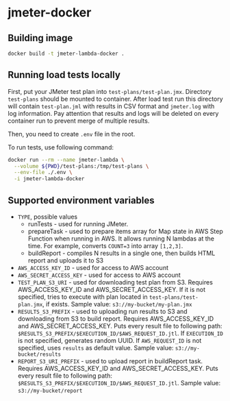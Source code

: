 # jmeter-docker

## Building image

```bash
docker build -t jmeter-lambda-docker .
```

## Running load tests locally

First, put your JMeter test plan into `test-plans/test-plan.jmx`.
Directory `test-plans` should be mounted to container.
After load test run this directory will contain `test-plan.jml` with results in CSV format
and `jmeter.log` with log information.
Pay attention that results and logs will be deleted on every container run to prevent merge of multiple results.

Then, you need to create `.env` file in the root.

To run tests, use following command:

```bash
docker run --rm --name jmeter-lambda \
  --volume ${PWD}/test-plans:/tmp/test-plans \
  --env-file ./.env \
  -i jmeter-lambda-docker
```

## Supported environment variables

- `TYPE`, possible values
  - runTests - used for running JMeter.
  - prepareTask - used to prepare items array for Map state in AWS Step Function when running in AWS.
It allows running N lambdas at the time.
For example, converts `COUNT=3` into array `[1,2,3]`.
  - buildReport - compiles N results in a single one, then builds HTML report and uploads it to S3
- `AWS_ACCESS_KEY_ID` - used for access to AWS account
- `AWS_SECRET_ACCESS_KEY` - used for access to AWS account
- `TEST_PLAN_S3_URI` - used for downloading test plan from S3.
Requires AWS_ACCESS_KEY_ID and AWS_SECRET_ACCESS_KEY.
If it is not specified, tries to execute with plan located in `test-plans/test-plan.jmx`, if exists.
Sample value: `s3://my-bucket/my-plan.jmx`
- `RESULTS_S3_PREFIX` - used to uploading run results to S3 and downloading from S3 to build report.
Requires AWS_ACCESS_KEY_ID and AWS_SECRET_ACCESS_KEY.
Puts every result file to following path: `$RESULTS_S3_PREFIX/$EXECUTION_ID/$AWS_REQUEST_ID.jtl`.
If `EXECUTION_ID` is not specified, generates random UUID.
If `AWS_REQUEST_ID` is not specified, uses `results` as default value.
Sample value: `s3://my-bucket/results` 
- `REPORT_S3_URI_PREFIX` - used to upload report in buildReport task.
Requires AWS_ACCESS_KEY_ID and AWS_SECRET_ACCESS_KEY.
  Puts every result file to following path: `$RESULTS_S3_PREFIX/$EXECUTION_ID/$AWS_REQUEST_ID.jtl`.
Sample value: `s3://my-bucket/report`
